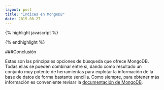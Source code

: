 ```yaml
---
layout: post
title: "Índices en MongoDB"
date: 2015-08-27
---
```



{% highlight javascript %}

{% endhighlight %}


###Conclusión

Estas son las principales opciones de búsqueda que ofrece MongoDB. Todas ellas se pueden combinar entre sí,
dando como resultado un conjunto muy potente de herramientas para explotar la información de la base de datos
de forma bastante sencilla. Como siempre, para obtener más información es conveniente revisar la
[documentación de MongoDB](http://docs.mongodb.org/manual/). 